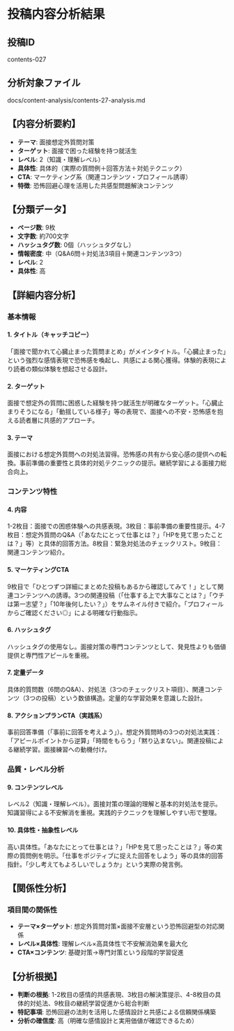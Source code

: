 # 投稿内容分析結果

## 投稿ID
contents-027

## 分析対象ファイル
docs/content-analysis/contents-27-analysis.md

## 【内容分析要約】
- **テーマ**: 面接想定外質問対策
- **ターゲット**: 面接で困った経験を持つ就活生
- **レベル**: 2（知識・理解レベル）
- **具体性**: 具体的（実際の質問例＋回答方法＋対処テクニック）
- **CTA**: マーケティング系（関連コンテンツ・プロフィール誘導）
- **特徴**: 恐怖回避心理を活用した共感型問題解決コンテンツ

## 【分類データ】
- **ページ数**: 9枚
- **文字数**: 約700文字
- **ハッシュタグ数**: 0個（ハッシュタグなし）
- **情報密度**: 中（Q&A6問＋対処法3項目＋関連コンテンツ3つ）
- **レベル**: 2
- **具体性**: 高

## 【詳細内容分析】

### 基本情報
#### 1. タイトル（キャッチコピー）
「面接で聞かれて心臓止まった質問まとめ」がメインタイトル。「心臓止まった」という強烈な感情表現で恐怖感を喚起し、共感による関心獲得。体験的表現により読者の類似体験を想起させる設計。

#### 2. ターゲット
面接で想定外の質問に困惑した経験を持つ就活生が明確なターゲット。「心臓止まりそうになる」「動揺している様子」等の表現で、面接への不安・恐怖感を抱える読者層に共感的アプローチ。

#### 3. テーマ
面接における想定外質問への対処法習得。恐怖感の共有から安心感の提供への転換。事前準備の重要性と具体的対処テクニックの提示。継続学習による面接力総合向上。

### コンテンツ特性
#### 4. 内容
1-2枚目：面接での困惑体験への共感表現。3枚目：事前準備の重要性提示。4-7枚目：想定外質問のQ&A（「あなたにとって仕事とは？」「HPを見て思ったことは？」等）と具体的回答方法。8枚目：緊急対処法のチェックリスト。9枚目：関連コンテンツ紹介。

#### 5. マーケティングCTA
9枚目で「ひとつずつ詳細にまとめた投稿もあるから確認してみて！」として関連コンテンツへの誘導。3つの関連投稿（「仕事する上で大事なことは？」「ウチは第一志望？」「10年後何したい？」）をサムネイル付きで紹介。「プロフィールからご確認ください◎」による明確な行動指示。

#### 6. ハッシュタグ
ハッシュタグの使用なし。面接対策の専門コンテンツとして、発見性よりも価値提供と専門性アピールを重視。

#### 7. 定量データ
具体的質問数（6問のQ&A）、対処法（3つのチェックリスト項目）、関連コンテンツ（3つの投稿）という数値構造。定量的な学習効果を意識した設計。

#### 8. アクションプランCTA（実践系）
事前回答準備（「事前に回答を考えよう」）。想定外質問時の3つの対処法実践：「アピールポイントから逆算」「時間をもらう」「黙り込まない」。関連投稿による継続学習。面接練習への動機付け。

### 品質・レベル分析
#### 9. コンテンツレベル
レベル2（知識・理解レベル）。面接対策の理論的理解と基本的対処法を提示。知識習得による不安解消を重視。実践的テクニックを理解しやすい形で整理。

#### 10. 具体性・抽象性レベル
高い具体性。「あなたにとって仕事とは？」「HPを見て思ったことは？」等の実際の質問例を明示。「仕事をポジティブに捉えた回答をしよう」等の具体的回答指針。「少し考えてもよろしいでしょうか」という実際の発言例。

## 【関係性分析】
### 項目間の関係性
- **テーマ×ターゲット**: 想定外質問対策×面接不安層という恐怖回避型の対応関係
- **レベル×具体性**: 理解レベル×高具体性で不安解消効果を最大化
- **CTA×コンテンツ**: 基礎対策→専門対策という段階的学習促進

## 【分析根拠】
- **判断の根拠**: 1-2枚目の感情的共感表現、3枚目の解決策提示、4-8枚目の具体的対処法、9枚目の継続学習促進から総合判断
- **特記事項**: 恐怖回避の法則を活用した感情設計と共感による信頼関係構築
- **分析の確信度**: 高（明確な感情設計と実用価値が確認できるため）